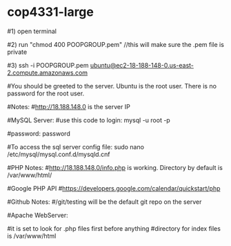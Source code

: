 # cop4331-large

#1) open terminal

#2) run "chmod 400 POOPGROUP.pem" //this will make sure the .pem file is private

#3) ssh -i POOPGROUP.pem ubuntu@ec2-18-188-148-0.us-east-2.compute.amazonaws.com 

#You should be greeted to the server.  Ubuntu is the root user.  There is no password for the root user.


#Notes:
#http://18.188.148.0 is the server IP


#MySQL Server:
#use this code to login: mysql -u root -p

#password:  password

#To access the sql server config file: sudo nano /etc/mysql/mysql.conf.d/mysqld.cnf

#PHP Notes:
#http://18.188.148.0/info.php is working.  Directory by default is /var/www/html/

#Google PHP API
#https://developers.google.com/calendar/quickstart/php


#Github Notes:
#/git/testing will be the default git repo on the server

#Apache WebServer:

#it is set to look for .php files first before anything
#directory for index files is /var/www/html
